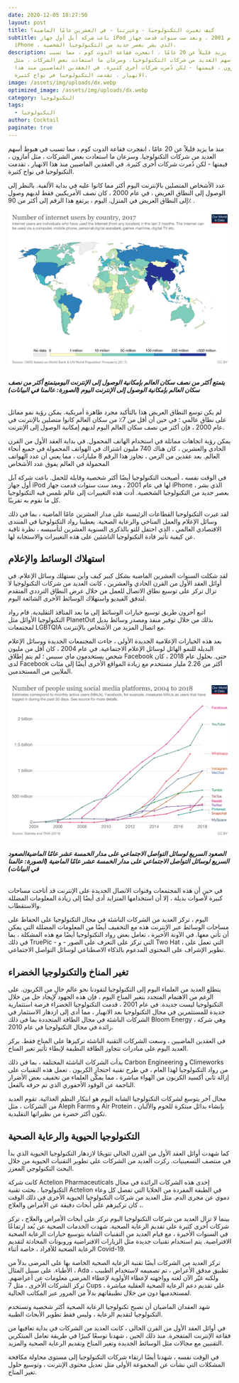 ```yaml
---
date: 2020-12-05 18:27:50
layout: post
title: كيف تغيرت التكنولوجيا - وغيرتنا - في العشرين عامًا الماضية؟
subtitle: باعت شركة آبل أول جهاز iPod لها في عام 2001 ، وبعد ست سنوات قدمت جهاز
  iPhone ، الذي بشر بعصر جديد من التكنولوجيا الشخصية.
description: منذ ما يزيد قليلاً عن 20 عامًا ، انفجرت فقاعة الدوت كوم ، مما تسبب
  في هبوط أسهم العديد من شركات التكنولوجيا. وسرعان ما استعادت بعض الشركات ، مثل
  أمازون ، قيمتها - لكن دُمرت شركات أخرى كثيرة. في العقدين الماضيين منذ هذا
  الانهيار ، تقدمت التكنولوجيا في نواح كثيرة.
image: /assets/img/uploads/dx.webp
optimized_image: /assets/img/uploads/dx.webp
category: التكنولوجيا
tags:
  - التكنولوجيا
author: Cocktail
paginate: true
---
```

منذ ما يزيد قليلاً عن 20 عامًا ، انفجرت فقاعة الدوت كوم ، مما تسبب في هبوط أسهم العديد من شركات التكنولوجيا. وسرعان ما استعادت بعض الشركات ، مثل أمازون ، قيمتها - لكن دُمرت شركات أخرى كثيرة. في العقدين الماضيين منذ هذا الانهيار ، تقدمت التكنولوجيا في نواح كثيرة.

عدد الأشخاص المتصلين بالإنترنت اليوم أكثر مما كانوا عليه في بداية الألفية. بالنظر إلى الوصول إلى النطاق العريض ، في عام 2000 ، كان نصف الأمريكيين فقط لديهم وصول إلى النطاق العريض في المنزل. اليوم ، يرتفع هذا الرقم إلى أكثر من 90٪ .

![](/assets/img/uploads/rfvqompk00odijmwpcd0jq4moqzv4qeeovnrfxhduxa.png)

###### **يتمتع أكثر من نصف سكان العالم بإمكانية الوصول إلى الإنترنت اليوميتمتع أكثر من نصف سكان العالم بإمكانية الوصول إلى الإنترنت اليوم (الصورة: عالمنا في البيانات)**

لم يكن توسع النطاق العريض هذا بالتأكيد مجرد ظاهرة أمريكية. يمكن رؤية نمو مماثل على نطاق عالمي ؛ في حين أن أقل من 7٪ من سكان العالم كانوا متصلين بالإنترنت في عام 2000 ، فإن أكثر من نصف سكان العالم اليوم لديهم إمكانية الوصول إلى الإنترنت.

يمكن رؤية اتجاهات مماثلة في استخدام الهاتف المحمول. في بداية العقد الأول من القرن الحادي والعشرين ، كان هناك 740 مليون اشتراك في الهواتف المحمولة في جميع أنحاء العالم. بعد عقدين من الزمن ، تجاوز هذا الرقم 8 مليارات ، مما يعني أن عدد الهواتف المحمولة في العالم يفوق عدد الأشخاص

في الوقت نفسه ، أصبحت التكنولوجيا أيضًا أكثر شخصية وقابلة للحمل. باعت شركة آبل أول جهاز iPod لها في عام 2001 ، وبعد ست سنوات قدمت جهاز iPhone ، الذي بشر بعصر جديد من التكنولوجيا الشخصية. أدت هذه التغييرات إلى عالم تلمس فيه التكنولوجيا كل ما نقوم به تقريبًا.

لقد غيرت التكنولوجيا القطاعات الرئيسية على مدار العشرين عامًا الماضية ، بما في ذلك وسائل الإعلام والعمل المناخي والرعاية الصحية. يعطينا رواد التكنولوجيا في المنتدى الاقتصادي العالمي ، الذي احتفل للتو بالذكرى السنوية العشرين لتأسيسه ، نظرة ثاقبة عن كيفية تأثير قادة التكنولوجيا الناشئين على هذه التغييرات والاستجابة لها.

## استهلاك الوسائط والإعلام


لقد شكلت السنوات العشرين الماضية بشكل كبير كيف وأين نستهلك وسائل الإعلام. في أوائل العقد الأول من القرن الحادي والعشرين ، كانت العديد من شركات التكنولوجيا لا تزال تركز على توسيع نطاق الاتصال للعمل من خلال عرض النطاق الترددي المتقدم لتدفق الفيديو واستهلاك الوسائط الأخرى الشائعة اليوم.

اتبع آخرون طريق توسيع خيارات الوسائط إلى ما بعد المنافذ التقليدية. قام رواد التكنولوجيا الأوائل مثل PlanetOut بذلك من خلال توفير منفذ ومصدر وسائط بديل لمجتمعات LGBTQIA مع اتصال المزيد من الأشخاص بالإنترنت.

بعد هذه الخيارات الإعلامية الجديدة الأولى ، جاءت المجتمعات الجديدة ووسائل الإعلام البديلة للنمو الهائل لوسائل الإعلام الاجتماعية. في عام 2004 ، كان أقل من مليون شخص يستخدمون ماي سبيس ؛ لم يتم إطلاق Facebook حتى. بحلول عام 2018 ، كان لدى Facebook أكثر من 2.26 مليار مستخدم مع زيادة المواقع الأخرى أيضًا إلى مئات الملايين من المستخدمين.

![](/assets/img/uploads/ryxij-cpbpktukzmi9jtd5bkn-a7e2gnzx-xewlqnq4.png)

###### **الصعود السريع لوسائل التواصل الاجتماعي على مدار الخمسة عشر عامًا الماضيةالصعود السريع لوسائل التواصل الاجتماعي على مدار الخمسة عشر عامًا الماضية (الصورة: عالمنا في البيانات)**

في حين أن هذه المجتمعات وقنوات الاتصال الجديدة على الإنترنت قد أتاحت مساحات كبيرة لأصوات بديلة ، إلا أن استخدامها المتزايد أدى أيضًا إلى زيادة المعلومات المضللة والاستقطاب.

اليوم ، تركز العديد من الشركات الناشئة في مجال التكنولوجيا على الحفاظ على مساحات الوسائط عبر الإنترنت هذه مع التخفيف أيضًا من المعلومات المضللة التي يمكن أن تأتي معها. في الآونة الأخيرة ، تعامل بعض رواد التكنولوجيا أيضًا مع هذه المشكلة ، بما في ذلك TruePic - التي تركز على التعرف على الصور - و Two Hat ، التي تعمل على تطوير الإشراف على المحتوى المدعوم بالذكاء الاصطناعي لوسائل التواصل الاجتماعي.

## تغير المناخ والتكنولوجيا الخضراء


يتطلع العديد من العلماء اليوم إلى التكنولوجيا لتقودنا نحو عالم خالٍ من الكربون. على الرغم من الاهتمام المتجدد بتغير المناخ اليوم ، فإن هذه الجهود لإيجاد حل من خلال التكنولوجيا ليست جديدة. في عام 2001 ، قدمت التكنولوجيا الخضراء فرصة استثمارية جديدة للمستثمرين في مجال التكنولوجيا بعد الانهيار ، مما أدى إلى ازدهار الاستثمار في الشركات الناشئة في مجال الطاقة المتجددة بما في ذلك Bloom Energy ، وهي شركة رائدة في مجال التكنولوجيا في عام 2010.

في العقدين الماضيين ، وسعت الشركات التقنية الناشئة تركيزها على المناخ فقط. يركز العديد اليوم على مبادرات تتجاوز الطاقة النظيفة لإبطاء تأثير تغير المناخ.

بدأت الشركات الناشئة المختلفة ، بما في ذلك Carbon Engineering و Climeworks من رواد التكنولوجيا لهذا العام ، في طرح تقنية احتجاز الكربون . تعمل هذه التقنيات على إزالة ثاني أكسيد الكربون من الهواء مباشرة ، مما يمكّن العلماء من تخفيف بعض الأضرار الناجمة عن الوقود الأحفوري الذي تم حرقه بالفعل.

مجال آخر يتوسع لشركات التكنولوجيا الشابة اليوم هو ابتكار النظم الغذائية. تقوم العديد من الشركات ، مثل Aleph Farms و Air Protein ، بإنشاء بدائل مبتكرة للحوم والألبان تكون أكثر خضرة من نظيراتها التقليدية.

## التكنولوجيا الحيوية والرعاية الصحية


كما شهدت أوائل العقد الأول من القرن الحالي تتويجًا لازدهار التكنولوجيا الحيوية الذي بدأ في منتصف التسعينيات. ركزت العديد من الشركات على تطوير التقنيات الحيوية من خلال البحث التكنولوجي المعزز.

كانت شركة Actelion Pharmaceuticals إحدى هذه الشركات الرائدة في مجال التكنولوجيا . بحثت تقنية Actelion في الطبقة المفردة من الخلايا التي تفصل كل وعاء دموي عن مجرى الدم. مثل العديد من شركات التكنولوجيا الحيوية الأخرى في ذلك الوقت ، كان تركيزهم على أبحاث دقيقة عن الأمراض والعلاج.

بينما لا تزال العديد من شركات التكنولوجيا اليوم تركز على أبحاث الأمراض والعلاج ، تركز شركات أخرى كثيرة على تقديم الرعاية الصحية. شهدت الخدمات الصحية عن بُعد ارتفاعًا في السنوات الأخيرة ، مع قيام العديد من التقنيات الشابة بتوسيع خيارات الرعاية الصحية الافتراضية. يتم استخدام تقنيات جديدة مثل الزيارات الافتراضية وروبوتات المحادثة لتقديم الرعاية الصحية للأفراد ، خاصة أثناء Covid-19.

تركز العديد من الشركات أيضًا تقنية الرعاية الصحية الخاصة بها على المرضى بدلاً من الأطباء. على سبيل المثال ، Ada ، تطبيق مدقق الأعراض ، تم تصميمه لاستخدام الطبيب ولكنه غيّر الآن لغته وواجهته لإعطاء الأولوية لإعطاء المرضى معلومات عن أعراضهم. تركز الشركات الأخرى ، مثل 7 Cups ، على تقديم دعم الرعاية الصحية العقلية مباشرة لمستخدميها دون من خلال تطبيقاتهم بدلاً من المرور عبر المكاتب الحالية.

شهد العقدان الماضيان أن تصبح تكنولوجيا الرعاية الصحية أكثر شخصية وتستخدم التكنولوجيا لتقديم الرعاية ، وليس فقط تطوير الأبحاث الطبية.

في أوائل العقد الأول من القرن الحالي ، كانت العديد من الشركات في بداية تعافيها من فقاعة الإنترنت المتفجرة. منذ ذلك الحين ، شهدنا توسعًا كبيرًا في طريقة تعامل المبتكرين التقنيين مع مجالات مثل الوسائط الجديدة وتغير المناخ وتقديم الرعاية الصحية والمزيد.

في الوقت نفسه ، شهدنا أيضًا ارتقاء شركات التكنولوجيا إلى مستوى محاولة مكافحة المشكلات التي نشأت عن المجموعة الأولى مثل تعديل محتوى الإنترنت ، وتوسيع حلول تغير المناخ.